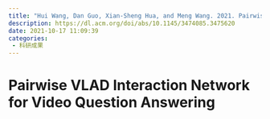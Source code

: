 ```yaml
---
title: "Hui Wang, Dan Guo, Xian-Sheng Hua, and Meng Wang. 2021. Pairwise VLAD Interaction Network for Video Question Answering. In Proceedings of the 29th ACM International Conference on Multimedia (MM '21). Association for Computing Machinery, New York, NY, USA, 5119–5127."
description: https://dl.acm.org/doi/abs/10.1145/3474085.3475620
date: 2021-10-17 11:09:39
categories:
 - 科研成果
---
```

# Pairwise VLAD Interaction Network for Video Question Answering